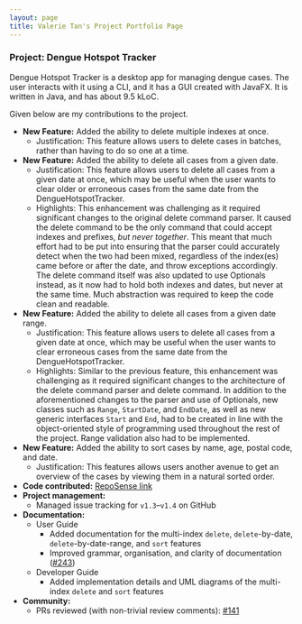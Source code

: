 ```yaml
---
layout: page
title: Valerie Tan's Project Portfolio Page
---
```


### Project: Dengue Hotspot Tracker

Dengue Hotspot Tracker is a desktop app for managing dengue cases.
The user interacts with it using a CLI, and it has a GUI created with JavaFX.
It is written in Java, and has about 9.5 kLoC.

Given below are my contributions to the project.

* **New Feature:** Added the ability to delete multiple indexes at once.
  * Justification: This feature allows users to delete cases in batches, rather than having to do so one at a time.
* **New Feature:** Added the ability to delete all cases from a given date.
  * Justification: This feature allows users to delete all cases from a given date at once, which may be useful
    when the user wants to clear older or erroneous cases from the same date from the DengueHotspotTracker.
  * Highlights: This enhancement was challenging as it required significant changes to the original delete command parser.
    It caused the delete command to be the only command that could accept indexes and prefixes, _but never together_.
    This meant that much effort had to be put into ensuring that the parser could accurately detect when the two had been mixed,
    regardless of the index(es) came before or after the date, and throw exceptions accordingly.
    The delete command itself was also updated to use Optionals instead, as it now had to hold both indexes and dates,
    but never at the same time. Much abstraction was required to keep the code clean and readable.
* **New Feature:** Added the ability to delete all cases from a given date range.
  * Justification: This feature allows users to delete all cases from a given date at once, which may be useful
    when the user wants to clear erroneous cases from the same date from the DengueHotspotTracker.
  * Highlights: Similar to the previous feature, this enhancement was challenging as it required significant changes
    to the architecture of the delete command parser and delete command. In addition to the aforementioned changes
    to the parser and use of Optionals, new classes such as `Range`, `StartDate`, and `EndDate`, as well as
    new generic interfaces `Start` and `End`, had to be created in line with the object-oriented style of programming
    used throughout the rest of the project. Range validation also had to be implemented.
* **New Feature:** Added the ability to sort cases by name, age, postal code, and date.
  * Justification: This features allows users another avenue to get an overview of the cases by viewing them in a natural sorted order.
* **Code contributed:** [RepoSense link](https://nus-cs2103-ay2223s2.github.io/tp-dashboard/?search=valerietanhx)
* **Project management:**
  * Managed issue tracking for `v1.3`–`v1.4` on GitHub
* **Documentation:**
  * User Guide
    * Added documentation for the multi-index `delete`, `delete`-by-date, `delete`-by-date-range, and `sort` features
    * Improved grammar, organisation, and clarity of documentation ([#243](https://github.com/AY2223S2-CS2103-W17-2/tp/pull/243))
  * Developer Guide
    * Added implementation details and UML diagrams of the multi-index `delete` and `sort` features
* **Community:**
  * PRs reviewed (with non-trivial review comments): [#141](https://github.com/AY2223S2-CS2103-W17-2/tp/pull/141)
